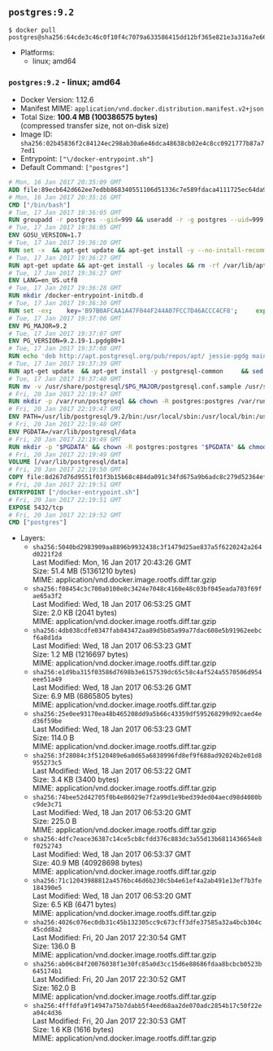 ## `postgres:9.2`

```console
$ docker pull postgres@sha256:64cde3c46c0f10f4c7079a633586415dd12bf365e821e3a316a7e661045487b1
```

-	Platforms:
	-	linux; amd64

### `postgres:9.2` - linux; amd64

-	Docker Version: 1.12.6
-	Manifest MIME: `application/vnd.docker.distribution.manifest.v2+json`
-	Total Size: **100.4 MB (100386575 bytes)**  
	(compressed transfer size, not on-disk size)
-	Image ID: `sha256:02b45836f2c84124ec298ab30a6e46dca48638cb02e4c8cc0921777b87a77ed1`
-	Entrypoint: `["\/docker-entrypoint.sh"]`
-	Default Command: `["postgres"]`

```dockerfile
# Mon, 16 Jan 2017 20:35:09 GMT
ADD file:89ecb642d662ee7edbb868340551106d51336c7e589fdaca4111725ec64da957 in / 
# Mon, 16 Jan 2017 20:35:16 GMT
CMD ["/bin/bash"]
# Tue, 17 Jan 2017 19:36:05 GMT
RUN groupadd -r postgres --gid=999 && useradd -r -g postgres --uid=999 postgres
# Tue, 17 Jan 2017 19:36:05 GMT
ENV GOSU_VERSION=1.7
# Tue, 17 Jan 2017 19:36:20 GMT
RUN set -x 	&& apt-get update && apt-get install -y --no-install-recommends ca-certificates wget && rm -rf /var/lib/apt/lists/* 	&& wget -O /usr/local/bin/gosu "https://github.com/tianon/gosu/releases/download/$GOSU_VERSION/gosu-$(dpkg --print-architecture)" 	&& wget -O /usr/local/bin/gosu.asc "https://github.com/tianon/gosu/releases/download/$GOSU_VERSION/gosu-$(dpkg --print-architecture).asc" 	&& export GNUPGHOME="$(mktemp -d)" 	&& gpg --keyserver ha.pool.sks-keyservers.net --recv-keys B42F6819007F00F88E364FD4036A9C25BF357DD4 	&& gpg --batch --verify /usr/local/bin/gosu.asc /usr/local/bin/gosu 	&& rm -r "$GNUPGHOME" /usr/local/bin/gosu.asc 	&& chmod +x /usr/local/bin/gosu 	&& gosu nobody true 	&& apt-get purge -y --auto-remove ca-certificates wget
# Tue, 17 Jan 2017 19:36:27 GMT
RUN apt-get update && apt-get install -y locales && rm -rf /var/lib/apt/lists/* 	&& localedef -i en_US -c -f UTF-8 -A /usr/share/locale/locale.alias en_US.UTF-8
# Tue, 17 Jan 2017 19:36:27 GMT
ENV LANG=en_US.utf8
# Tue, 17 Jan 2017 19:36:28 GMT
RUN mkdir /docker-entrypoint-initdb.d
# Tue, 17 Jan 2017 19:36:30 GMT
RUN set -ex; 	key='B97B0AFCAA1A47F044F244A07FCC7D46ACCC4CF8'; 	export GNUPGHOME="$(mktemp -d)"; 	gpg --keyserver ha.pool.sks-keyservers.net --recv-keys "$key"; 	gpg --export "$key" > /etc/apt/trusted.gpg.d/postgres.gpg; 	rm -r "$GNUPGHOME"; 	apt-key list
# Tue, 17 Jan 2017 19:37:06 GMT
ENV PG_MAJOR=9.2
# Tue, 17 Jan 2017 19:37:07 GMT
ENV PG_VERSION=9.2.19-1.pgdg80+1
# Tue, 17 Jan 2017 19:37:08 GMT
RUN echo 'deb http://apt.postgresql.org/pub/repos/apt/ jessie-pgdg main' $PG_MAJOR > /etc/apt/sources.list.d/pgdg.list
# Tue, 17 Jan 2017 19:37:39 GMT
RUN apt-get update 	&& apt-get install -y postgresql-common 	&& sed -ri 's/#(create_main_cluster) .*$/\1 = false/' /etc/postgresql-common/createcluster.conf 	&& apt-get install -y 		postgresql-$PG_MAJOR=$PG_VERSION 		postgresql-contrib-$PG_MAJOR=$PG_VERSION 	&& rm -rf /var/lib/apt/lists/*
# Tue, 17 Jan 2017 19:37:40 GMT
RUN mv -v /usr/share/postgresql/$PG_MAJOR/postgresql.conf.sample /usr/share/postgresql/ 	&& ln -sv ../postgresql.conf.sample /usr/share/postgresql/$PG_MAJOR/ 	&& sed -ri "s!^#?(listen_addresses)\s*=\s*\S+.*!\1 = '*'!" /usr/share/postgresql/postgresql.conf.sample
# Fri, 20 Jan 2017 22:19:47 GMT
RUN mkdir -p /var/run/postgresql && chown -R postgres:postgres /var/run/postgresql && chmod g+s /var/run/postgresql
# Fri, 20 Jan 2017 22:19:47 GMT
ENV PATH=/usr/lib/postgresql/9.2/bin:/usr/local/sbin:/usr/local/bin:/usr/sbin:/usr/bin:/sbin:/bin
# Fri, 20 Jan 2017 22:19:48 GMT
ENV PGDATA=/var/lib/postgresql/data
# Fri, 20 Jan 2017 22:19:49 GMT
RUN mkdir -p "$PGDATA" && chown -R postgres:postgres "$PGDATA" && chmod 777 "$PGDATA" # this 777 will be replaced by 700 at runtime (allows semi-arbitrary "--user" values)
# Fri, 20 Jan 2017 22:19:49 GMT
VOLUME [/var/lib/postgresql/data]
# Fri, 20 Jan 2017 22:19:50 GMT
COPY file:8d267d76d9551f01f3b15b68c484da091c34fd675a9b6adc8c279d52364efdfc in / 
# Fri, 20 Jan 2017 22:19:51 GMT
ENTRYPOINT ["/docker-entrypoint.sh"]
# Fri, 20 Jan 2017 22:19:51 GMT
EXPOSE 5432/tcp
# Fri, 20 Jan 2017 22:19:52 GMT
CMD ["postgres"]
```

-	Layers:
	-	`sha256:5040bd2983909aa8896b9932438c3f1479d25ae837a5f6220242a264d0221f2d`  
		Last Modified: Mon, 16 Jan 2017 20:43:26 GMT  
		Size: 51.4 MB (51361210 bytes)  
		MIME: application/vnd.docker.image.rootfs.diff.tar.gzip
	-	`sha256:f08454c3c700a0100e8c3424e7048c4160e48c03bf045eada703f69fae65a3f2`  
		Last Modified: Wed, 18 Jan 2017 06:53:25 GMT  
		Size: 2.0 KB (2041 bytes)  
		MIME: application/vnd.docker.image.rootfs.diff.tar.gzip
	-	`sha256:4db038cdfe0347fab843472aa89d5b85a99a77dac608e5b91962eebcf6a8d1da`  
		Last Modified: Wed, 18 Jan 2017 06:53:23 GMT  
		Size: 1.2 MB (1216697 bytes)  
		MIME: application/vnd.docker.image.rootfs.diff.tar.gzip
	-	`sha256:e1d9ba315f03586d7698b3e6157539dc65c58c4af524a5570506d954eee51a49`  
		Last Modified: Wed, 18 Jan 2017 06:53:26 GMT  
		Size: 6.9 MB (6865805 bytes)  
		MIME: application/vnd.docker.image.rootfs.diff.tar.gzip
	-	`sha256:25e0ee93170ea48b465208dd9a5b66c43359df595268299d92caed4ed36f59be`  
		Last Modified: Wed, 18 Jan 2017 06:53:23 GMT  
		Size: 114.0 B  
		MIME: application/vnd.docker.image.rootfs.diff.tar.gzip
	-	`sha256:3f28084c3f5120489e6a0d65a6838996fd8ef9f688ad92024b2e01d8955273c5`  
		Last Modified: Wed, 18 Jan 2017 06:53:22 GMT  
		Size: 3.4 KB (3400 bytes)  
		MIME: application/vnd.docker.image.rootfs.diff.tar.gzip
	-	`sha256:74bee52d42705f0b4e86029e7f2a99d1e9bed39ded04aecd98d4080bc9de3c71`  
		Last Modified: Wed, 18 Jan 2017 06:53:20 GMT  
		Size: 225.0 B  
		MIME: application/vnd.docker.image.rootfs.diff.tar.gzip
	-	`sha256:4dfc7eace36387c14ce5cb8cfdd376c883dc3a55d13b6811436654e8f0252743`  
		Last Modified: Wed, 18 Jan 2017 06:53:37 GMT  
		Size: 40.9 MB (40928698 bytes)  
		MIME: application/vnd.docker.image.rootfs.diff.tar.gzip
	-	`sha256:71c12043988812a4576bc46d6b230c5b4e61ef4a2ab491e13ef7b3fe184390e5`  
		Last Modified: Wed, 18 Jan 2017 06:53:20 GMT  
		Size: 6.5 KB (6471 bytes)  
		MIME: application/vnd.docker.image.rootfs.diff.tar.gzip
	-	`sha256:4026c076ec0db31c45b132305cc9c673cff3dfe37585a32a4bcb304c45cdd8a2`  
		Last Modified: Fri, 20 Jan 2017 22:30:54 GMT  
		Size: 136.0 B  
		MIME: application/vnd.docker.image.rootfs.diff.tar.gzip
	-	`sha256:ab06c84f20076038f1e30fc85a0d3cc15d6e88686fdaa8bcbcb0523b645174b1`  
		Last Modified: Fri, 20 Jan 2017 22:30:52 GMT  
		Size: 162.0 B  
		MIME: application/vnd.docker.image.rootfs.diff.tar.gzip
	-	`sha256:4fffdfa9f14947a75b7dabb5f4eed68aa2de070adc2854b17c50f22ea04c4d36`  
		Last Modified: Fri, 20 Jan 2017 22:30:53 GMT  
		Size: 1.6 KB (1616 bytes)  
		MIME: application/vnd.docker.image.rootfs.diff.tar.gzip
